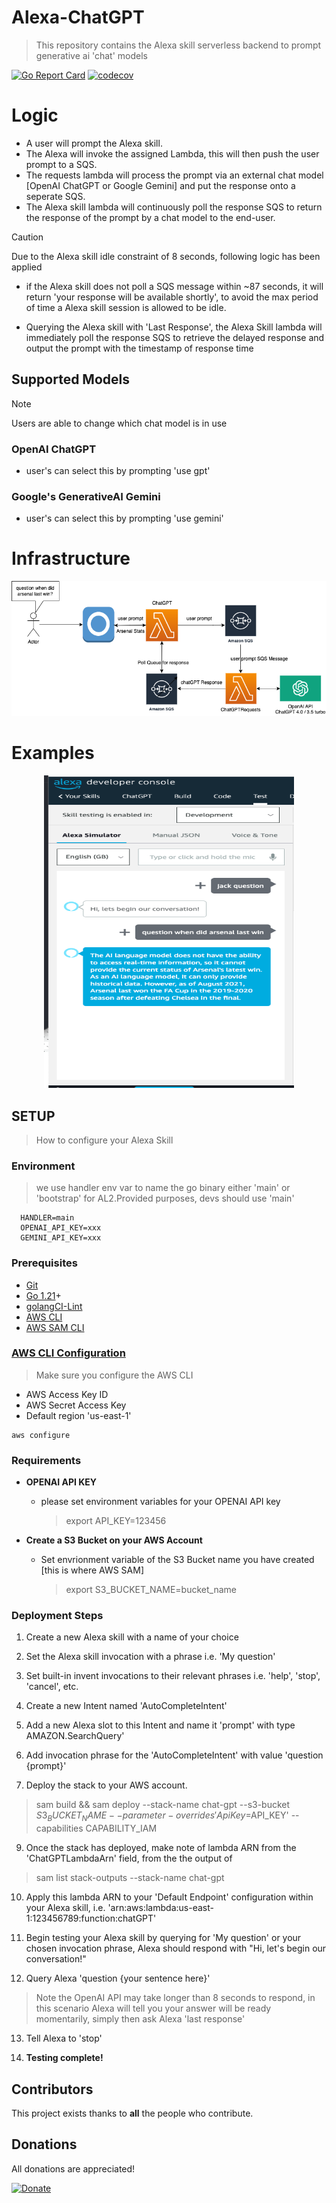# Alexa-ChatGPT
> This repository contains the Alexa skill serverless backend to prompt generative ai 'chat' models

[git]:    https://git-scm.com/
[golang]: https://golang.org/
[modules]: https://github.com/golang/go/wiki/Modules
[golint]: https://github.com/golangci/golangci-lint
[aws-cli]: https://docs.aws.amazon.com/cli/latest/userguide/cli-chap-install.html
[aws-cli-config]: https://docs.aws.amazon.com/cli/latest/userguide/cli-chap-configure.html
[aws-sam-cli]: https://github.com/awslabs/aws-sam-cli


[![Go Report Card](https://goreportcard.com/badge/github.com/jackmcguire1/alexa-chatgpt)](https://goreportcard.com/report/github.com/jackmcguire1/alexa-chatgpt)
[![codecov](https://codecov.io/gh/jackmcguire1/alexa-chatgpt/branch/main/graph/badge.svg)](https://codecov.io/gh/jackmcguire1/alexa-chatgpt)

# Logic
- A user will prompt the Alexa skill.
- The Alexa will invoke the assigned Lambda, this will then push the user prompt to a SQS.
- The requests lambda will process the prompt via an external chat model [OpenAI ChatGPT or Google Gemini] and put the response onto a seperate SQS.
- The Alexa skill lambda will continuously poll the response SQS to return the response of the prompt by a chat model to the end-user.

> [!CAUTION]
> Due to the Alexa skill idle constraint of 8 seconds, following logic has been applied

- if the Alexa skill does not poll a SQS message within ~87 seconds, it will return 'your response will be available shortly', to avoid the max period of time a Alexa skill session is allowed to be idle.


- Querying the Alexa skill with 'Last Response', the Alexa Skill lambda will immediately poll the response SQS to retrieve the delayed response and output the prompt with the timestamp of response time

## Supported Models

> [!NOTE]
> Users are able to change which chat model is in use

### OpenAI ChatGPT
- user's can select this by prompting 'use gpt'

### Google's GenerativeAI Gemini
- user's can select this by prompting 'use gemini'

# Infrastructure
  <img src="./images/infra.png">

# Examples

<p align="center">
  <img src="./images/image.png" width="400" height="500" title="Example question">
  </p>

## SETUP
> How to configure your Alexa Skill

### Environment
> we use handler env var to name the go binary either 'main' or 'bootstrap' for AL2.Provided purposes, devs should use 'main'

```shell
  HANDLER=main
  OPENAI_API_KEY=xxx
  GEMINI_API_KEY=xxx
```

### Prerequisites

- [Git][git]
- [Go 1.21][golang]+
- [golangCI-Lint][golint]
- [AWS CLI][aws-cli]
- [AWS SAM CLI][aws-sam-cli]

### [AWS CLI Configuration][aws-cli-config]
> Make sure you configure the AWS CLI
- AWS Access Key ID
- AWS Secret Access Key
- Default region 'us-east-1'
```shell
aws configure
```

### Requirements
- <b>OPENAI API KEY</b>
  * please set environment variables for your OPENAI API key
    > export API_KEY=123456


- <b>Create a S3 Bucket on your AWS Account</b>
  * Set envrionment variable of the S3 Bucket name you have created [this is where AWS SAM]
    > export S3_BUCKET_NAME=bucket_name


### Deployment Steps
1. Create a new Alexa skill with a name of your choice


2. Set the Alexa skill invocation with a phrase i.e. 'My question'


3. Set built-in invent invocations to their relevant phrases i.e. 'help', 'stop', 'cancel', etc.


4. Create a new Intent named 'AutoCompleteIntent'


5. Add a new Alexa slot to this Intent and name it 'prompt' with type AMAZON.SearchQuery'


6. Add invocation phrase for the 'AutoCompleteIntent' with value 'question {prompt}'


7. Deploy the stack to your AWS account.
> sam build  && sam deploy --stack-name chat-gpt --s3-bucket $S3_BUCKET_NAME --parameter-overrides 'ApiKey=$API_KEY' --capabilities CAPABILITY_IAM


9. Once the stack has deployed, make note of lambda ARN from the 'ChatGPTLambdaArn' field, from the the output of 
> sam list stack-outputs --stack-name chat-gpt


10. Apply this lambda ARN to your 'Default Endpoint' configuration within your Alexa skill, i.e. 'arn:aws:lambda:us-east-1:123456789:function:chatGPT'


11. Begin testing your Alexa skill by querying for 'My question' or your chosen invocation phrase, Alexa should respond with "Hi, let's begin our conversation!"


12. Query Alexa 'question {your sentence here}'
> Note the OpenAI API may take longer than 8 seconds to respond, in this scenario Alexa will tell you your answer will be ready momentarily, simply then ask Alexa 'last response'


13. Tell Alexa to 'stop'


14. <b>Testing complete!</b>

## Contributors

This project exists thanks to **all** the people who contribute.

## Donations
All donations are appreciated!

[![Donate](https://img.shields.io/badge/Donate-PayPal-green.svg)](http://paypal.me/crazyjack12)
